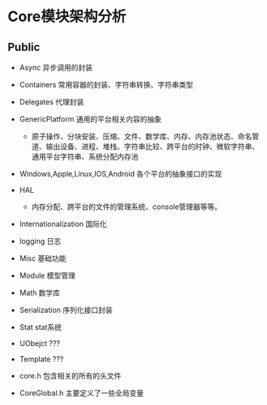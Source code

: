 # Core模块架构分析
## Public
- Async 异步调用的封装
- Containers 常用容器的封装、字符串转换、字符串类型
- Delegates 代理封装
- GenericPlatform 通用的平台相关内容的抽象
    - 原子操作、分块安装、压缩、文件、数学库、内存、内存池状态、命名管道、输出设备、进程、堆栈、字符串比较、跨平台的时钟、微软字符串、通用平台字符串、系统分配内存池
- Windows,Apple,Linux,IOS,Android 各个平台的抽象接口的实现
- HAL
    - 内存分配、跨平台的文件的管理系统、console管理器等等。
- Internationalization 国际化
- logging 日志
- Misc 基础功能
- Module 模型管理
- Math 数学库
- Serialization 序列化接口封装
- Stat stat系统
- UObejct ???
- Template ???

- core.h 包含相关的所有的头文件
- CoreGlobal.h 主要定义了一些全局变量
